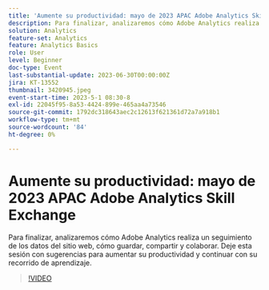 ```yaml
---
title: 'Aumente su productividad: mayo de 2023 APAC Adobe Analytics Skill Exchange'
description: Para finalizar, analizaremos cómo Adobe Analytics realiza un seguimiento de los datos del sitio web, cómo guardar, compartir y colaborar. Deje esta sesión con sugerencias para aumentar su productividad y continuar con su recorrido de aprendizaje.
solution: Analytics
feature-set: Analytics
feature: Analytics Basics
role: User
level: Beginner
doc-type: Event
last-substantial-update: 2023-06-30T00:00:00Z
jira: KT-13552
thumbnail: 3420945.jpeg
event-start-time: 2023-5-1 08:30-8
exl-id: 22045f95-8a53-4424-899e-465aa4a73546
source-git-commit: 1792dc318643aec2c12613f621361d72a7a918b1
workflow-type: tm+mt
source-wordcount: '84'
ht-degree: 0%

---
```


# Aumente su productividad: mayo de 2023 APAC Adobe Analytics Skill Exchange

Para finalizar, analizaremos cómo Adobe Analytics realiza un seguimiento de los datos del sitio web, cómo guardar, compartir y colaborar. Deje esta sesión con sugerencias para aumentar su productividad y continuar con su recorrido de aprendizaje.

>[!VIDEO](https://video.tv.adobe.com/v/3420945/?learn=on)
